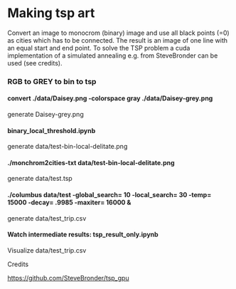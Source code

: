 # Making tsp art

Convert an image to monocrom (binary) image and use all black points (=0) as cities which has to be connected. The result is an image of one line with an equal start and end point. To solve the TSP problem a cuda implementation of a simulated annealing e.g. from SteveBronder can be used (see credits).

### RGB to GREY to bin to tsp

#### convert ./data/Daisey.png -colorspace gray ./data/Daisey-grey.png
generate Daisey-grey.png

#### binary_local_threshold.ipynb
generate data/test-bin-local-delitate.png

#### ./monchrom2cities-txt data/test-bin-local-delitate.png
generate data/test.tsp

#### ./columbus data/test -global_search= 10 -local_search= 30 -temp= 15000 -decay= .9985 -maxiter= 16000 &
generate data/test_trip.csv

#### Watch intermediate results: tsp_result_only.ipynb
Visualize data/test_trip.csv



Credits

https://github.com/SteveBronder/tsp_gpu
